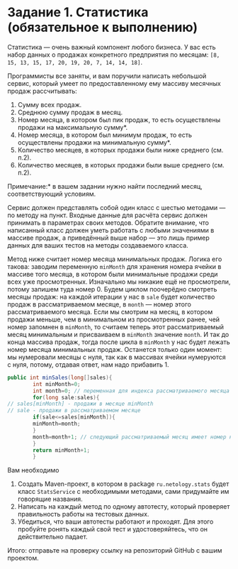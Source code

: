 # Задание 1. Статистика (обязательное к выполнению)

Статистика — очень важный компонент любого бизнеса. У вас есть набор данных о продажах конкретного предприятия по
месяцам: `[8, 15, 13, 15, 17, 20, 19, 20, 7, 14, 14, 18]`.

Программисты все заняты, и вам поручили написать небольшой сервис, который умеет по предоставленному ему массиву
месячных продаж рассчитывать:

1. Сумму всех продаж.
2. Среднюю сумму продаж в месяц.
3. Номер месяца, в котором был пик продаж, то есть осуществлены продажи на максимальную сумму*.
4. Номер месяца, в котором был минимум продаж, то есть осуществлены продажи на минимальную сумму*.
5. Количество месяцев, в которых продажи были ниже среднего (см. п.2).
6. Количество месяцев, в которых продажи были выше среднего (см. п.2).

Примечание:* в вашем задании нужно найти последний месяц, соответствующий условиям.

Сервис должен представлять собой один класс с шестью методами — по методу на пункт. Входные данные для расчёта сервис
должен принимать в параметрах своих методов. Обратите внимание, что написанный класс должен уметь работать с любыми
значениями в массиве продаж, а приведённый выше набор — это лишь пример данных для ваших тестов на методы создаваемого
класса.

Метод ниже считает номер месяца минимальных продаж. Логика его такова: заводим переменную `minMonth` для хранения номера
ячейки в массиве того месяца, в котором были минимальные продажи среди всех уже просмотренных. Изначально мы никакие ещё
не просмотрели, потому запишем туда номер 0. Будем циклом поочерёдно смотреть месяцы продаж: на каждой итерации у нас
в `sale` будет количество продаж в рассматриваемом месяце, в `month` — номер этого рассматриваемого месяца. Если мы
смотрим на месяц, в котором продажи меньше, чем в минимальном из просмотренных ранее, чей номер запомнен в `minMonth`,
то считаем теперь этот рассматриваемый месяц минимальным и присваиваем в `minMonth` значение `month`. И так до конца
массива продаж, тогда после цикла в `minMonth` у нас будет лежать номер месяца минимальных продаж. Останется только один
момент: мы нумеровали месяцы с нуля, так как в массивах ячейки нумеруются с нуля, потому, отдавая ответ, нам надо
прибавить 1.

```java 
public int minSales(long[]sales){
        int minMonth=0;
        int month=0; // переменная для индекса рассматриваемого месяца в массиве
        for(long sale:sales){
// sales[minMonth] - продажи в месяце minMonth
// sale - продажи в рассматриваемом месяце
        if(sale<=sales[minMonth]){
        minMonth=month;
        }
        month=month+1; // следующий рассматриваемый месяц имеет номер на 1 больше
        }
        return minMonth+1;
        }
 ```

Вам необходимо

1. Создать Maven-проект, в котором в package `ru.netology.stats` будет класс `StatsService` с необходимыми методами,
   сами придумайте им говорящие названия.
2. Написать на каждый метод по одному автотесту, который проверяет правильность работы на тестовых данных.
3. Убедиться, что ваши автотесты работают и проходят. Для этого пробуйте ронять каждый свой тест и удостоверяйтесь, что
   он действительно падает.

Итого: отправьте на проверку ссылку на репозиторий GitHub с вашим проектом.
